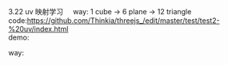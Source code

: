 3.22  uv 映射学习    
way: 1 cube -> 6 plane -> 12 triangle <br>
code:https://github.com/Thinkia/threejs_/edit/master/test/test2-%20uv/index.html <br>
demo:

way: 


